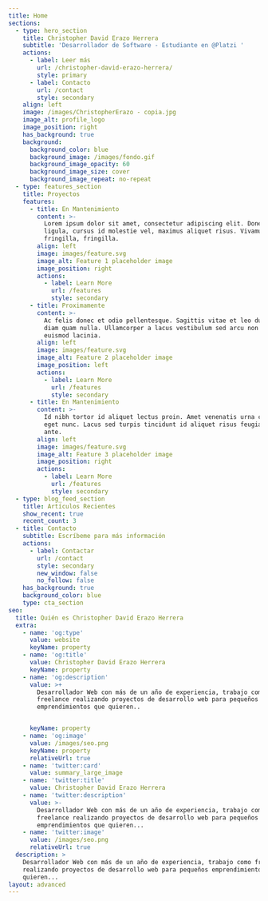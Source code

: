 ```yaml
---
title: Home
sections:
  - type: hero_section
    title: Christopher David Erazo Herrera
    subtitle: 'Desarrollador de Software - Estudiante en @Platzi '
    actions:
      - label: Leer más
        url: /christopher-david-erazo-herrera/
        style: primary
      - label: Contacto
        url: /contact
        style: secondary
    align: left
    image: /images/ChristopherErazo - copia.jpg
    image_alt: profile_logo
    image_position: right
    has_background: true
    background:
      background_color: blue
      background_image: /images/fondo.gif
      background_image_opacity: 60
      background_image_size: cover
      background_image_repeat: no-repeat
  - type: features_section
    title: Proyectos
    features:
      - title: En Mantenimiento
        content: >-
          Lorem ipsum dolor sit amet, consectetur adipiscing elit. Donec nisl
          ligula, cursus id molestie vel, maximus aliquet risus. Vivamus in nibh
          fringilla, fringilla.
        align: left
        image: images/feature.svg
        image_alt: Feature 1 placeholder image
        image_position: right
        actions:
          - label: Learn More
            url: /features
            style: secondary
      - title: Proximamente
        content: >-
          Ac felis donec et odio pellentesque. Sagittis vitae et leo duis ut
          diam quam nulla. Ullamcorper a lacus vestibulum sed arcu non odio
          euismod lacinia.
        align: left
        image: images/feature.svg
        image_alt: Feature 2 placeholder image
        image_position: left
        actions:
          - label: Learn More
            url: /features
            style: secondary
      - title: En Mantenimiento
        content: >-
          Id nibh tortor id aliquet lectus proin. Amet venenatis urna cursus
          eget nunc. Lacus sed turpis tincidunt id aliquet risus feugiat in
          ante.
        align: left
        image: images/feature.svg
        image_alt: Feature 3 placeholder image
        image_position: right
        actions:
          - label: Learn More
            url: /features
            style: secondary
  - type: blog_feed_section
    title: Artículos Recientes
    show_recent: true
    recent_count: 3
  - title: Contacto
    subtitle: Escríbeme para más información
    actions:
      - label: Contactar
        url: /contact
        style: secondary
        new_window: false
        no_follow: false
    has_background: true
    background_color: blue
    type: cta_section
seo:
  title: Quién es Christopher David Erazo Herrera
  extra:
    - name: 'og:type'
      value: website
      keyName: property
    - name: 'og:title'
      value: Christopher David Erazo Herrera
      keyName: property
    - name: 'og:description'
      value: >+
        Desarrollador Web con más de un año de experiencia, trabajo como
        freelance realizando proyectos de desarrollo web para pequeños
        emprendimientos que quieren..


      keyName: property
    - name: 'og:image'
      value: /images/seo.png
      keyName: property
      relativeUrl: true
    - name: 'twitter:card'
      value: summary_large_image
    - name: 'twitter:title'
      value: Christopher David Erazo Herrera
    - name: 'twitter:description'
      value: >-
        Desarrollador Web con más de un año de experiencia, trabajo como
        freelance realizando proyectos de desarrollo web para pequeños
        emprendimientos que quieren...
    - name: 'twitter:image'
      value: /images/seo.png
      relativeUrl: true
  description: >
    Desarrollador Web con más de un año de experiencia, trabajo como freelance
    realizando proyectos de desarrollo web para pequeños emprendimientos que
    quieren...
layout: advanced
---
```

